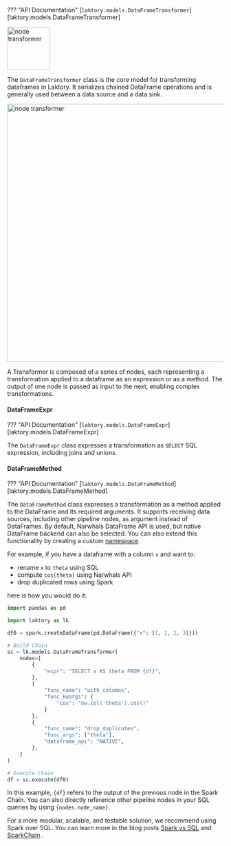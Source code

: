 ??? "API Documentation"
    [`laktory.models.DataFrameTransformer`][laktory.models.DataFrameTransformer]<br>

<img src="/../../images/transformer_logo.png" alt="node transformer" width="100"/>

The `DataFrameTransformer` class is the core model for transforming dataframes in Laktory. It serializes chained 
DataFrame operations and is generally used between a data source and a data sink.

<img src="/../../images/transformer_diagram.png" alt="node transformer" width="600"/>

A Transformer is composed of a series of nodes, each representing a transformation applied to a dataframe as an 
expression or as a method. The output of one node is passed as input to the next, enabling complex transformations.

#### DataFrameExpr
??? "API Documentation"
    [`laktory.models.DataFrameExpr`][laktory.models.DataFrameExpr]<br>

The `DataFrameExpr` class expresses a transformation as `SELECT` SQL expression, including joins and unions.

#### DataFrameMethod
??? "API Documentation"
    [`laktory.models.DataFrameMethod`][laktory.models.DataFrameMethod]<br>

The `DataFrameMethod` class expresses a transformation as a method applied to the DataFrame and its required arguments.
It supports receiving data sources, including other pipeline nodes, as argument instead of DataFrames. By default, 
Narwhals DataFrame API is used, but native DataFrame backend can also be selected. You can also extend this 
functionality by creating a custom [namespace](extension_custom.md).

For example, if you have a dataframe with a column `x` and want to:

- rename `x` to `theta` using SQL
- compute `cos(theta)` using Narwhals API
- drop duplicated rows using Spark

here is how you would do it:

```python title="pipeline.yaml"
import pandas as pd

import laktory as lk

df0 = spark.createDataFrame(pd.DataFrame({"x": [1, 2, 2, 3]}))

# Build Chain
sc = lk.models.DataFrameTransformer(
    nodes=[
        {
            "expr": "SELECT x AS theta FROM {df}",
        },
        {
            "func_name": "with_columns",
            "func_kwargs": {
                "cos": "nw.col('theta').cos()"
            }
        },
        {
            "func_name": "drop_duplicates",
            "func_args": ["theta"],
            "dataframe_api": "NATIVE",
        },
    ]
)

# Execute Chain
df = sc.execute(df0)
```

In this example, `{df}` refers to the output of the previous node in the Spark Chain. You can also
directly reference other pipeline nodes in your SQL queries by using `{nodes.node_name}`.

For a more modular, scalable, and testable solution, we recommend using Spark over SQL. You can learn more in the blog 
posts
[Spark vs SQL](https://www.linkedin.com/pulse/sparkling-queries-in-depth-spark-vs-sql-data-pipelines-olivier-soucy-nfyve/)
and
[SparkChain](https://www.linkedin.com/pulse/laktory-sparkchain-serializable-spark-based-data-olivier-soucy-oihxe/)
.
